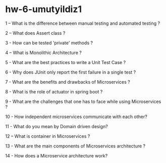 # hw-6-umutyildiz1
1 – What is the difference between manual testing and automated testing ?

2 – What does Assert class ?

3 - How can be tested 'private' methods ?

4 – What is Monolithic Architecture ?

5 - What are the best practices to write a Unit Test Case ?

6 - Why does JUnit only report the first failure in a single test ?

7 - What are the benefits and drawbacks of Microservices ?

8 - What is the role of actuator in spring boot ?

9 - What are the challenges that one has to face while using Microservices ?

10 - How independent microservices communicate with each other?

11 - What do you mean by Domain driven design?

12 – What is container in Microservices ?

13 - What are the main components of Microservices architecture ?

14 - How does a Microservice architecture work?
